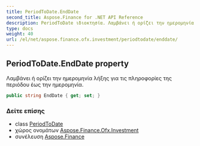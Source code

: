 ```yaml
---
title: PeriodToDate.EndDate
second_title: Aspose.Finance for .NET API Reference
description: PeriodToDate ιδιοκτησία. Λαμβάνει ή ορίζει την ημερομηνία λήξης για τις πληροφορίες της περιόδου έως την ημερομηνία.
type: docs
weight: 40
url: /el/net/aspose.finance.ofx.investment/periodtodate/enddate/
---
```

## PeriodToDate.EndDate property

Λαμβάνει ή ορίζει την ημερομηνία λήξης για τις πληροφορίες της περιόδου έως την ημερομηνία.

```csharp
public string EndDate { get; set; }
```

### Δείτε επίσης

* class [PeriodToDate](../)
* χώρος ονομάτων [Aspose.Finance.Ofx.Investment](../../periodtodate/)
* συνέλευση [Aspose.Finance](../../../)


